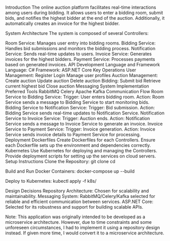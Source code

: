 
Introduction
The online auction platform facilitates real-time interactions among users during bidding. 
It allows users to enter a bidding room, submit bids, and notifies the highest bidder at the end of the auction. Additionally,
it automatically creates an invoice for the highest bidder.

System Architecture
The system is composed of several Controllers:

Room Service: Manages user entry into bidding rooms.
Bidding Service: Handles bid submissions and monitors the bidding process.
Notification Service: Sends real-time updates to users.
Invoice Service: Generates invoices for the highest bidders.
Payment Service: Processes payments based on generated invoices.
API Development
Language and Framework
Language: C#
Framework: ASP.NET Core
Key Operations
User Management:
Register
Login
Manage user profiles
Auction Management:
Create auction
Update auction
Delete auction
Bidding:
Submit bid
Retrieve current highest bid
Close auction
Messaging System Implementation
Preferred Tools
RabbitMQ
Celery
Apache Kafka
Communication Flow
Room Service to Bidding Service:
Trigger: User enters bidding room.
Action: Room Service sends a message to Bidding Service to start monitoring bids.
Bidding Service to Notification Service:
Trigger: Bid submission.
Action: Bidding Service sends real-time updates to Notification Service.
Notification Service to Invoice Service:
Trigger: Auction ends.
Action: Notification Service sends a message to Invoice Service to generate an invoice.
Invoice Service to Payment Service:
Trigger: Invoice generation.
Action: Invoice Service sends invoice details to Payment Service for processing.
Deployment
Dockerfiles
Create Dockerfiles for each Controllers.
Ensure each Dockerfile sets up the environment and dependencies correctly.
Kubernetes
Use Kubernetes for deploying and managing the Controllers.
Provide deployment scripts for setting up the services on cloud servers.
Setup Instructions
Clone the Repository:
git clone <repository-url>
cd <repository-directory>

Build and Run Docker Containers:
docker-compose up --build

Deploy to Kubernetes:
kubectl apply -f k8s/

Design Decisions
Repository Architecture: Chosen for scalability and maintainability.
Messaging System: RabbitMQ/Celery/Kafka selected for reliable and efficient communication between services.
ASP.NET Core: Selected for its robustness and support for building scalable APIs.

Note: This application was originally intended to be developed as a microservice architecture. 
However, due to time constraints and some unforeseen circumstances, I had to implement it using a repository design instead. 
If given more time, I would convert it to a microservice architecture.
